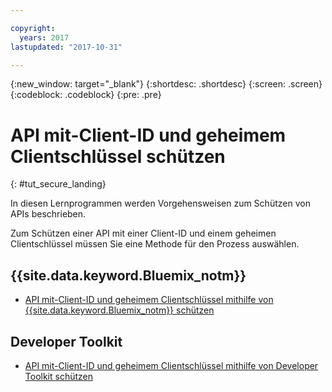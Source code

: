 ```yaml
---

copyright:
  years: 2017
lastupdated: "2017-10-31"

---
```



{:new_window: target="_blank"}
{:shortdesc: .shortdesc}
{:screen: .screen}
{:codeblock: .codeblock}
{:pre: .pre}

# API mit-Client-ID und geheimem Clientschlüssel schützen
{: #tut_secure_landing}

In diesen Lernprogrammen werden Vorgehensweisen zum Schützen von APIs beschrieben.

Zum Schützen einer API mit einer Client-ID und einem geheimen Clientschlüssel müssen Sie eine Methode für den Prozess auswählen.

## {{site.data.keyword.Bluemix_notm}}

- [API mit-Client-ID und geheimem Clientschlüssel mithilfe von {{site.data.keyword.Bluemix_notm}} schützen](tut_secure_id_secret_bm.html)

## Developer Toolkit

- [API mit-Client-ID und geheimem Clientschlüssel mithilfe von Developer Toolkit schützen](tut_secure_id_secret_tk.html)












